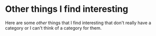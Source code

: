# Other things I find interesting

Here are some _other_ things that I find interesting that don't really have a category or I can't think of a category for them.
